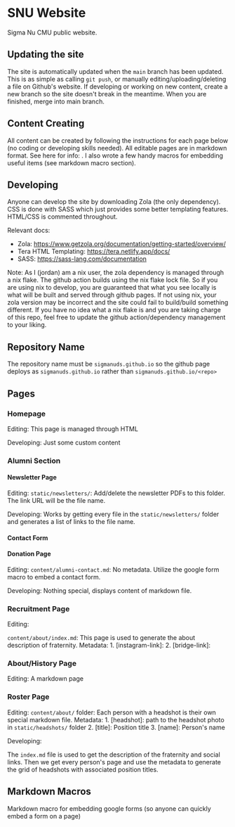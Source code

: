 # SNU Website

Sigma Nu CMU public website.

## Updating the site

The site is automatically updated when the `main` branch has been updated. This is as simple as calling `git push`, or manually editing/uploading/deleting a file on Github's website. If developing or working on new content, create a new branch so the site doesn't break in the meantime. When you are finished, merge into main branch.

## Content Creating

All content can be created by following the instructions for each page below (no coding or developing skills needed). All editable pages are in markdown format. See here for info: . I also wrote a few handy macros for embedding useful items (see markdown macro section).

## Developing

Anyone can develop the site by downloading Zola (the only dependency). CSS is done with SASS which just provides some better templating features. HTML/CSS is commented throughout.

Relevant docs:

* Zola: https://www.getzola.org/documentation/getting-started/overview/
* Tera HTML Templating: https://tera.netlify.app/docs/
* SASS: https://sass-lang.com/documentation

Note: As I (jordan) am a nix user, the zola dependency is managed through a nix flake. The github action builds using the nix flake lock file. So if you are using nix to develop, you are guaranteed that what you see locally is what will be built and served through github pages. If not using nix, your zola version may be incorrect and the site could fail to build/build something different. If you have no idea what a nix flake is and you are taking charge of this repo, feel free to update the github action/dependency management to your liking.

## Repository Name

The repository name must be `sigmanuds.github.io` so the github page deploys as `sigmanuds.github.io` rather than `sigmanuds.github.io/<repo>`

## Pages

### Homepage

Editing: This page is managed through HTML

Developing: Just some custom content

### Alumni Section



#### Newsletter Page


Editing: `static/newsletters/`: Add/delete the newsletter PDFs to this folder. The link URL will be the file name.

Developing: Works by getting every file in the `static/newsletters/` folder and generates a list of links to the file name.

#### Contact Form

#### Donation Page

Editing: `content/alumni-contact.md`: No metadata. Utilize the google form macro to embed a contact form.

Developing: Nothing special, displays content of markdown file.

### Recruitment Page

Editing:

`content/about/index.md`: This page is used to generate the about description of fraternity. Metadata:
    1. [instagram-link]: 
    2. [bridge-link]: 

### About/History Page

Editing: A markdown page


### Roster Page


Editing:
`content/about/` folder: Each person with a headshot is their own special markdown file. Metadata:
    1. [headshot]: path to the headshot photo in `static/headshots/` folder
    2. [title]: Position title
    3. [name]: Person's name


Developing:

The `index.md` file is used to get the description of the fraternity and social links. Then we get every person's page and use the metadata to generate the grid of headshots with associated position titles.

## Markdown Macros

Markdown macro for embedding google forms (so anyone can quickly embed a form on a page)


